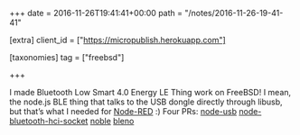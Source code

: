 +++
date = 2016-11-26T19:41:41+00:00
path = "/notes/2016-11-26-19-41-41"

[extra]
client_id = ["https://micropublish.herokuapp.com"]

[taxonomies]
tag = ["freebsd"]

+++

<p>I made Bluetooth Low Smart 4.0 Energy LE Thing work on FreeBSD! I mean, the node.js BLE thing that talks to the USB dongle directly through libusb, but that’s what I needed for <a href="http://nodered.org">Node-RED</a> :) Four PRs: <a href="https://github.com/tessel/node-usb/pull/154">node-usb</a> <a href="https://github.com/sandeepmistry/node-bluetooth-hci-socket/pull/48">node-bluetooth-hci-socket</a> <a href="https://github.com/sandeepmistry/noble/pull/510">noble</a> <a href="https://github.com/sandeepmistry/bleno/pull/250">bleno</a></p>